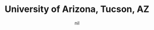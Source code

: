 ---
title: "University of Arizona, Tucson, AZ"
project_id: 
date: nil
conference_id: ""
presenters:
   - peter_bandettini
summary: "University of Arizona, Tucson, AZ"
file: /assets/presentations/
filename: 
layout: presentation
---